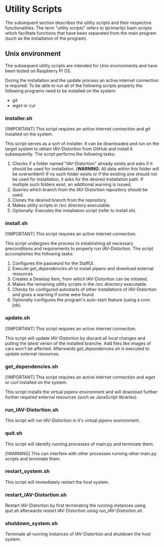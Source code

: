 # Utility Scripts
The subsequent section describes the utility scripts and their respective functionalities.
The term "utility scripts" refers to (primarily) bash scripts which facilitate functions that have been separated from the main program (such as the installation of the program). 

## Unix environment
The subsequent utility scripts are intended for Unix environments and have been tested on Raspberry PI OS.

During the installation and the update process an active internet connection is required.
To be able to run all of the following scripts properly the following programs need to be installed on the system:
- *git*
- *wget* or *cur*


### installer.sh
[!IMPORTANT]
This script requires an active internet connection and *git* installed on the system.

This script serves as a sort of installer.
It can be downloaded and run on the target system to obtain IAV-Distortion from GitHub and install it subsequently.
The script performs the following tasks:
1. Checks if a folder named "IAV-Distortion" already exists and asks if it should be used for installation. (**WARNING:** All data within this folder will be overwritten!)
If no such folder exists or if the existing one should not be used for installation, it asks for the desired installation path.
If multiple such folders exist, an additional warning is issued.
2. Queries which branch from the IAV-Distortion repository should be used.
3. Clones the desired branch from the repository.
4. Makes utility scripts in /src directory executable.
5. Optionally: Executes the installation script (refer to install.sh).

### install.sh
[!IMPORTANT]
This script requires an active internet connection.

This script undergoes the process to establishing all necessary preconditions and requirements to properly run IAV-Distortion.
The script accomplishes the following tasks:
1. Configures the password for the StaffUI.
2. Execute *get_dependencies.sh* to install pipenv and download external resources
3. Creates a Desktop Item, from which IAV-Distortion can be initiated.
4. Makes the remaining utility scripts in the /src directory executable.
5. Checks for configured autostarts of other installations of IAV-Distortion and gives a warning if some were found.
6. Optionally configures the program's auto-start feature (using a cron job).

### update.sh
[!IMPORTANT]
This script requires an active internet connection.

This script will update IAV-Distortion by discard all local changes and pulling the latest verion of the installed branche. Add files like images of cars won't be affected.
Afterwards *get_dependencies.sh* is executed to update external resources.

### get_dependencies.sh
[!IMPORTANT]
This script requires an active internet connection and *wget* or *curl* installed on the system.

This script installs the virtual pipenv environment and will download further further required external resources (such as JavaScript libraries).

### run_IAV-Distortion.sh
This script will run IAV-Distortion in it's virtual pipenv environment.

### quit.sh
This script will identify running processes of main.py and terminate them.

[!WARNING]
This can interfere with other processes running other main.py scripts and terminate them.

### restart_system.sh
This script will immediately restart the host system.

### restart_IAV-Distortion.sh
Restart IAV-Distortion by first terminating the running instances using *quit.sh* afterwards restart IAV-Distortion using *run_IAV-Distrotion.sh*.

### shutdown_system.sh
Terminate all running instances of IAV-Distortion and shutdown the host system.